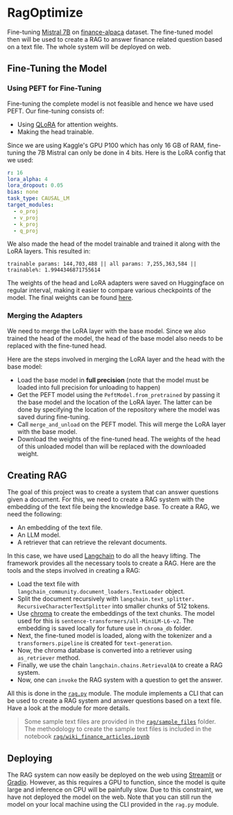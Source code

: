 # RagOptimize

Fine-tuning [Mistral 7B](https://huggingface.co/mistralai/Mistral-7B-Instruct-v0.1) on [finance-alpaca](https://huggingface.co/datasets/gbharti/finance-alpaca) dataset. The fine-tuned model then will be used to create a RAG to answer finance related question based on a text file. The whole system will be deployed on web.

## Fine-Tuning the Model

### Using PEFT for Fine-Tuning

Fine-tuning the complete model is not feasible and hence we have used PEFT. Our fine-tuning consists of:

- Using [QLoRA](https://arxiv.org/abs/2305.14314) for attention weights.
- Making the head trainable.

Since we are using Kaggle's GPU P100 which has only 16 GB of RAM, fine-tuning the 7B Mistral can only be done in 4 bits. Here is the LoRA config that we used:

```yaml
r: 16
lora_alpha: 4
lora_dropout: 0.05
bias: none
task_type: CAUSAL_LM
target_modules:
  - o_proj
  - v_proj
  - k_proj
  - q_proj
```

We also made the head of the model trainable and trained it along with the LoRA layers. This resulted in:

`trainable params: 144,703,488 || all params: 7,255,363,584 || trainable%: 1.9944346871755614`

The weights of the head and LoRA adapters were saved on Huggingface on regular interval, making it easier to compare various checkpoints of the model. The final weights can be found [here](https://huggingface.co/hari31416/Mistral_Finance_Finetuning/tree/11d5a558b74e9e480498ae9a220a5ae8089b0d37).

### Merging the Adapters

We need to merge the LoRA layer with the base model. Since we also trained the head of the model, the head of the base model also needs to be replaced with the fine-tuned head.

Here are the steps involved in merging the LoRA layer and the head with the base model:

- Load the base model in **full precision** (note that the model must be loaded into full precision for unloading to happen)
- Get the PEFT model using the `PeftModel.from_pretrained` by passing it the base model and the location of the LoRA layer. The latter can be done by specifying the location of the repository where the model was saved during fine-tuning.
- Call `merge_and_unload` on the PEFT model. This will merge the LoRA layer with the base model.
- Download the weights of the fine-tuned head. The weights of the head of this unloaded model than will be replaced with the downloaded weight.

## Creating RAG

The goal of this project was to create a system that can answer questions given a document. For this, we need to create a RAG system with the embedding of the text file being the knowledge base. To create a RAG, we need the following:

- An embedding of the text file.
- An LLM model.
- A retriever that can retrieve the relevant documents.

In this case, we have used [Langchain](https://www.langchain.com/) to do all the heavy lifting. The framework provides all the necessary tools to create a RAG. Here are the tools and the steps involved in creating a RAG:

- Load the text file with `langchain_community.document_loaders.TextLoader` object.
- Split the document recursively with `langchain.text_splitter. RecursiveCharacterTextSplitter` into smaller chunks of 512 tokens.
- Use [chroma](https://www.trychroma.com/) to create the embeddings of the text chunks. The model used for this is `sentence-transformers/all-MiniLM-L6-v2`. The embedding is saved locally for future use in `chroma_db` folder.
- Next, the fine-tuned model is loaded, along with the tokenizer and a `transformers.pipeline` is created for `text-generation`.
- Now, the chroma database is converted into a retriever using `as_retriever` method.
- Finally, we use the chain `langchain.chains.RetrievalQA` to create a RAG system.
- Now, one can `invoke` the RAG system with a question to get the answer.

All this is done in the [`rag.py`](https://github.com/BitwiseBrains/RagOptimize/blob/main/rag/rag.py) module. The module implements a CLI that can be used to create a RAG system and answer questions based on a text file. Have a look at the module for more details.

> Some sample text files are provided in the [`rag/sample_files`](https://github.com/BitwiseBrains/RagOptimize/blob/main/rag/sample_files) folder. The methodology to create the sample text files is included in the notebook [`rag/wiki_finance_articles.ipynb`](https://github.com/BitwiseBrains/RagOptimize/blob/main/rag/wiki_finance_articles.ipynb)

## Deploying

The RAG system can now easily be deployed on the web using [Streamlit](https://streamlit.io/) or [Gradio](https://www.gradio.app/). However, as this requires a GPU to function, since the model is quite large and inference on CPU will be painfully slow. Due to this constraint, we have not deployed the model on the web. Note that you can still run the model on your local machine using the CLI provided in the `rag.py` module.
